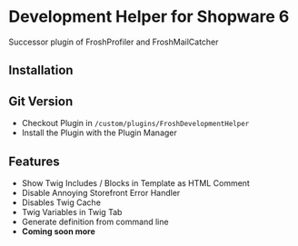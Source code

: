 # Development Helper for Shopware 6

Successor plugin of FroshProfiler and FroshMailCatcher

## Installation

## Git Version
* Checkout Plugin in `/custom/plugins/FroshDevelopmentHelper`
* Install the Plugin with the Plugin Manager

## Features

* Show Twig Includes / Blocks in Template as HTML Comment
* Disable Annoying Storefront Error Handler
* Disables Twig Cache
* Twig Variables in Twig Tab
* Generate definition from command line
* **Coming soon more**

